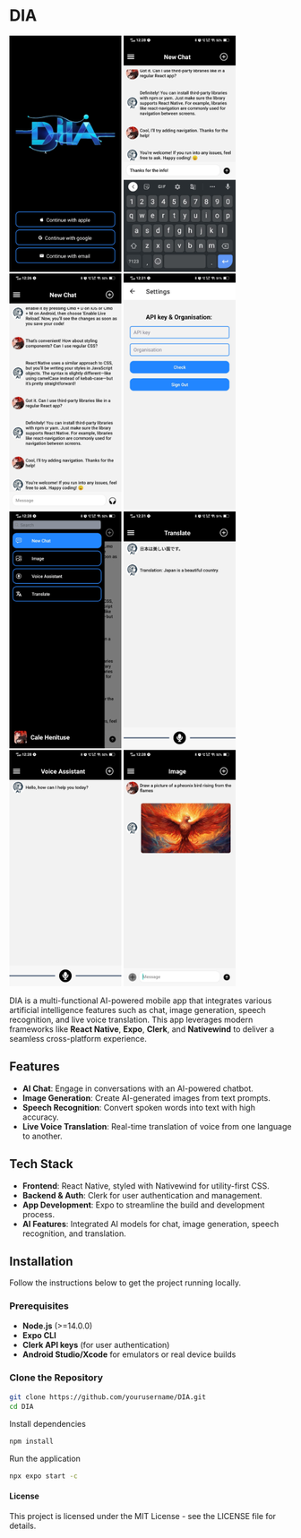 # DIA


<img src="/assets/images/introPage.jpeg" alt="drawing" width="200"/> <img src="/assets/images/newChat.jpeg" alt="drawing" width="200"/>
<img src="/assets/images/chat.jpeg" alt="drawing" width="200"/>
<img src="/assets/images/settings.jpeg" alt="drawing" width="200"/>
<img src="/assets/images/sidebar.jpeg" alt="drawing" width="200"/>
<img src="/assets/images/translation.jpeg" alt="drawing" width="200"/>
<img src="/assets/images/voice.jpeg" alt="drawing" width="200"/>
<img src="/assets/images/image.jpeg" alt="drawing" width="200"/>

DIA is a multi-functional AI-powered mobile app that integrates various artificial intelligence features such as chat, image generation, speech recognition, and live voice translation. This app leverages modern frameworks like **React Native**, **Expo**, **Clerk**, and **Nativewind** to deliver a seamless cross-platform experience.

## Features

- **AI Chat**: Engage in conversations with an AI-powered chatbot.
- **Image Generation**: Create AI-generated images from text prompts.
- **Speech Recognition**: Convert spoken words into text with high accuracy.
- **Live Voice Translation**: Real-time translation of voice from one language to another.

## Tech Stack

- **Frontend**: React Native, styled with Nativewind for utility-first CSS.
- **Backend & Auth**: Clerk for user authentication and management.
- **App Development**: Expo to streamline the build and development process.
- **AI Features**: Integrated AI models for chat, image generation, speech recognition, and translation.

## Installation

Follow the instructions below to get the project running locally.

### Prerequisites

- **Node.js** (>=14.0.0)
- **Expo CLI**
- **Clerk API keys** (for user authentication)
- **Android Studio/Xcode** for emulators or real device builds

### Clone the Repository

```bash
git clone https://github.com/yourusername/DIA.git
cd DIA
```

Install dependencies
```bash
npm install
```

Run the application 
```bash
npx expo start -c
```

#### License

This project is licensed under the MIT License - see the LICENSE file for details.
